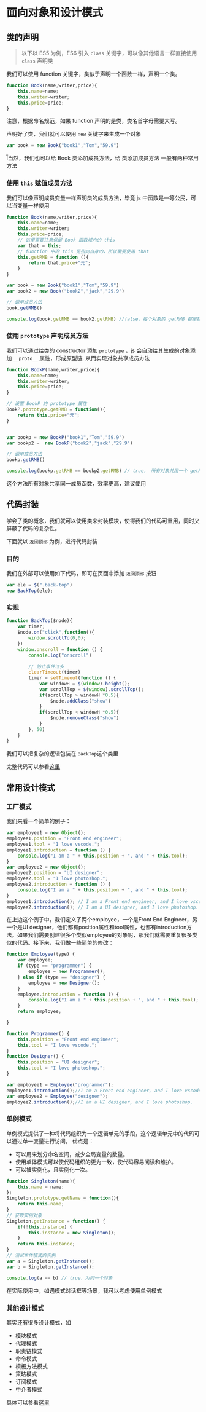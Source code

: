 # 面向对象和设计模式

## 类的声明

> 以下以 ES5 为例，ES6 引入 `class` 关键字，可以像其他语言一样直接使用 `class` 声明类

我们可以使用 function 关键字，类似于声明一个函数一样，声明一个类。

```javascript
function Book(name,writer,price){
    this.name=name;
    this.writer=writer;
    this.price=price;
}
```

注意，根据命名规范，如果 function 声明的是类，类名首字母需要大写。

声明好了类，我们就可以使用 `new` 关键字来生成一个对象

```javascript
var book = new Book("book1","Tom","59.9")
```

Ï当然，我们也可以给 Book 类添加成员方法，给 类添加成员方法 一般有两种常用方法

### 使用 `this` 赋值成员方法
我们可以像声明成员变量一样声明类的成员方法，毕竟 js 中函数是一等公民，可以当变量一样使用

```javascript
function Book(name,writer,price){
    this.name=name;
    this.writer=writer;
    this.price=price;
    // 这里需要注意保留 Book 函数域内的 this
    var that = this;
    // function 中的 this 是指向自身的，所以需要使用 that
    this.getRMB = function (){
        return that.price+"元";
    }
}

var book = new Book("book1","Tom","59.9")
var book2 = new Book("book2","jack","29.9")

// 调用成员方法
book.getRMB()

console.log(book.getRMB == book2.getRMB) //false，每个对象的 getRMB 都是独立的函数
```

### 使用 `prototype` 声明成员方法

我们可以通过给类的 constructor 添加 `prototype` ，js 会自动给其生成的对象添加 `__proto__` 属性，形成原型链.
从而实现对象共享成员方法

```javascript
function BookP(name,writer,price){
    this.name=name;
    this.writer=writer;
    this.price=price;
}

// 设置 BookP 的 prototype 属性
BookP.prototype.getRMB = function(){
    return this.price+"元";
}


var bookp = new BookP("book1","Tom","59.9")
var bookp2 =  new BookP("book2","jack","29.9")

// 调用成员方法
bookp.getRMB()

console.log(bookp.getRMB == bookp2.getRMB) // true， 所有对象共用一个 getRMB
```

这个方法所有对象共享同一成员函数，效率更高，建议使用

## 代码封装
学会了类的概念，我们就可以使用类来封装模块，使得我们的代码可重用，同时又屏蔽了代码的复杂性。

下面就以 `返回顶部` 为例，进行代码封装

### 目的
我们在外部可以使用如下代码，即可在页面中添加 `返回顶部` 按钮

```javascript
var ele = $(".back-top")
new BackTop(ele);
```

### 实现

```javascript
function BackTop($node){
    var timer;
    $node.on("click",function(){
        window.scrollTo(0,0);
    })
    window.onscroll = function () {
        console.log("onscroll")
        
        // 防止事件过多
        clearTimeout(timer)
        timer = setTimeout(function () {
            var windowH = $(window).height();
            var scrollTop = $(window).scrollTop();
            if(scrollTop > windowH *0.5){
                $node.addClass("show")
            }
            if(scrollTop < windowH *0.5){
                $node.removeClass("show")
            }
        }, 50)
    }
}
```

我们可以把复杂的逻辑包装在 `BackTop`这个类里

完整代码可以参看[这里](https://mafengshe.github.io/fe-demo/back-top.html)

## 常用设计模式

### 工厂模式

我们来看一个简单的例子：

```javascript
var employee1 = new Object();
employee1.position = "Front end engineer";
employee1.tool = "I love vscode.";
employee1.introduction = function () {
    console.log("I am a " + this.position + ", and " + this.tool);
}
var employee2 = new Object();
employee2.position = "UI designer";
employee2.tool = "I love photoshop.";
employee2.introduction = function () {
    console.log("I am a " + this.position + ", and " + this.tool);
}
employee1.introduction(); // I am a Front end engineer, and I love vscode.
employee2.introduction(); // I am a UI designer, and I love photoshop.
```

在上边这个例子中，我们定义了两个employee，一个是Front End Engineer，另一个是UI designer，他们都有position属性和tool属性，也都有introduction方法。如果我们需要创建很多个类似employee的对象呢，那我们就需要重复很多类似的代码。接下来，我们做一些简单的修改：

```javascript
function Employee(type) {
    var employee;
    if (type == "programmer") {
        employee = new Programmer();
    } else if (type == "designer") {
        employee = new Designer();
    }
    employee.introduction = function () {
        console.log("I am a " + this.position + ", and " + this.tool);
    }
    return employee;

}

function Programmer() {
    this.position = "Front end engineer";
    this.tool = "I love vscode.";
}
function Designer() {
    this.position = "UI designer";
    this.tool = "I love photoshop.";
}

var employee1 = Employee("programmer");
employee1.introduction();//I am a Front end engineer, and I love vscode.
var employee2 = Employee("designer");
employee2.introduction();//I am a UI designer, and I love photoshop.
```

### 单例模式

单例模式提供了一种将代码组织为一个逻辑单元的手段，这个逻辑单元中的代码可以通过单一变量进行访问。
优点是：

- 可以用来划分命名空间，减少全局变量的数量。
- 使用单体模式可以使代码组织的更为一致，使代码容易阅读和维护。
- 可以被实例化，且实例化一次。

```javascript
function Singleton(name){
    this.name = name;
};
Singleton.prototype.getName = function(){
    return this.name;
}
// 获取实例对象
Singleton.getInstance = function() {
    if(!this.instance) {
        this.instance = new Singleton();
    }
    return this.instance;
}
// 测试单体模式的实例
var a = Singleton.getInstance();
var b = Singleton.getInstance();

console.log(a == b) // true，为同一个对象
```

在实际使用中，如遇模式对话框等场景，我可以考虑使用单例模式


### 其他设计模式

其实还有很多设计模式，如

- 模块模式
- 代理模式
- 职责链模式
- 命令模式
- 模板方法模式
- 策略模式
- 订阅模式
- 中介者模式

具体可以参看[这里](http://www.cnblogs.com/tugenhua0707/p/5198407.html)
